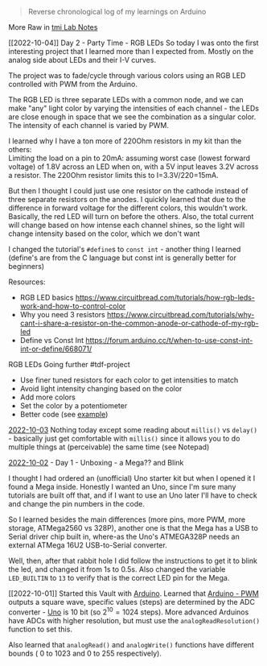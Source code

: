 > Reverse chronological log of my learnings on Arduino

More Raw in [tmi Lab Notes](tmi%20Lab%20Notes.md)

[[2022-10-04]] 
Day 2 - Party Time - RGB LEDs 
So today I was onto the first interesting project that I learned more than I expected from. Mostly on the analog side about LEDs and their I-V curves.  

The project was to fade/cycle through various colors using an RGB LED controlled with PWM from the Arduino.  

The RGB LED is three separate LEDs with a common node, and we can make "any" light color by varying the intensities of each channel - the LEDs are close enough in space that we see the combination as a singular color. The intensity of each channel is varied by PWM.  

I learned why I have a ton more of 220Ohm resistors in my kit than the others:  
Limiting the load on a pin to 20mA: assuming worst case (lowest forward voltage) of 1.8V across an LED when on, with a 5V input leaves 3.2V across a resistor. The 220Ohm resistor limits this to I=3.3V/220=15mA.  

But then I thought I could just use one resistor on the cathode instead of three separate resistors on the anodes. I quickly learned that due to the difference in forward voltage for the different colors, this wouldn't work. Basically, the red LED will turn on before the others. Also, the total current will change based on how intense each channel shines, so the light will change intensity based on the color, which we don't want

I changed the tutorial's `#define`s to `const int` - another thing I learned (define's are from the C language but const int is generally better for beginners)

Resources:
- RGB LED basics https://www.circuitbread.com/tutorials/how-rgb-leds-work-and-how-to-control-color 
- Why you need 3 resistors https://www.circuitbread.com/tutorials/why-cant-i-share-a-resistor-on-the-common-anode-or-cathode-of-my-rgb-led
- Define vs Const Int https://forum.arduino.cc/t/when-to-use-const-int-int-or-define/668071/ 

RGB LEDs Going further #tdf-project
-   Use finer tuned resistors for each color to get intensities to match
-   Avoid light intensity changing based on the color
-   Add more colors
-   Set the color by a potentiometer
- Better code (see [example](https://os.mbed.com/users/4180_1/notebook/rgb-leds/#:~:text=The%20three%20LEDs%20inside%20a,may%20drop%20around%203%20volts.))


[2022-10-03](2022-10-03)
Nothing today except some reading about `millis()` vs `delay()` - basically just get comfortable with `millis()` since it allows you to do multiple things at (perceivable) the same time (see Notepad)

[2022-10-02](2022-10-02) - Day 1 - Unboxing  - a Mega?? and Blink

I thought I had ordered an (unofficial) Uno starter kit but when I opened it I found a Mega inside. Honestly I wanted an Uno, since I'm sure many tutorials are built off that, and if I want to use an Uno later I'll have to check and change the pin numbers in the code. 

 So I learned besides the main differences (more pins, more PWM, more storage, ATMega2560 vs 328P), another one is that the Mega has a USB to Serial driver chip built in, where-as the Uno's ATMEGA328P needs an external ATMega 16U2 USB-to-Serial converter. 

Well, then, after that rabbit hole I did follow the instructions to get it to blink the led, and changed it from 1s to 0.5s. Also changed the variable `LED_BUILTIN` to `13` to verify that is the correct LED pin for the Mega. 


[[2022-10-01]]
Started this Vault with [Arduino](Arduino.md). Learned that [Arduino - PWM](Arduino%20-%20PWM.md) outputs a square wave, specific values (steps) are determined by the ADC converter - [Uno](Uno.md) is 10 bit (so $2^{10}=1024$ steps). More advanced Arduinos have ADCs with higher resolution, but must use the `analogReadResolution()` function to set this. 

Also learned that `analogRead()` and `analogWrite()` functions have different bounds ( 0 to 1023 and 0 to 255 respectively).